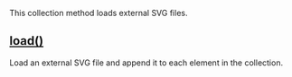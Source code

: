 This collection method loads external SVG files.


## [load()](/api/load/)

Load an external SVG file and append it to each element in the collection.

